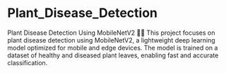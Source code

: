 # Plant_Disease_Detection
Plant Disease Detection Using MobileNetV2 🌿🦠 This project focuses on plant disease detection using MobileNetV2, a lightweight deep learning model optimized for mobile and edge devices. The model is trained on a dataset of healthy and diseased plant leaves, enabling fast and accurate classification.
